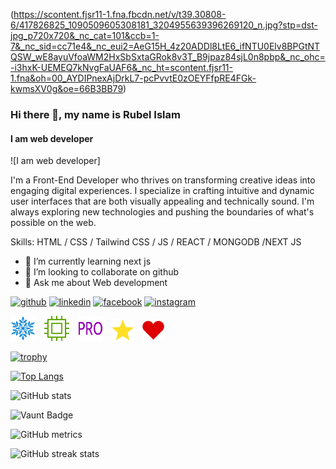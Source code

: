 (https://scontent.fjsr11-1.fna.fbcdn.net/v/t39.30808-6/417826825_1090509605308181_3204955639396269120_n.jpg?stp=dst-jpg_p720x720&_nc_cat=101&ccb=1-7&_nc_sid=cc71e4&_nc_eui2=AeG15H_4z20ADDl8LtE6_ifNTU0Elv8BPGtNTQSW_wE8ayuVfoaWM2HxSbSxtaGRok8v3T_B9jpaz84sjL0n8pbp&_nc_ohc=-i3hxK-UEMEQ7kNvgFaUAF6&_nc_ht=scontent.fjsr11-1.fna&oh=00_AYDIPnexAjDrkL7-pcPvvtE0zOEYFfpRE4FGk-kwmsXV0g&oe=66B3BB79)
### Hi there 👋, my name is Rubel Islam
#### I am web developer
![I am web developer]

I'm a Front-End Developer who thrives on transforming creative ideas into engaging digital experiences. I specialize in crafting intuitive and dynamic user interfaces that are both visually appealing and technically sound. I'm always exploring new technologies and pushing the boundaries of what's possible on the web.

Skills: HTML / CSS / Tailwind CSS / JS / REACT / MONGODB /NEXT JS 

- 🌱 I’m currently learning next js 
- 👯 I’m looking to collaborate on github 
- 💬 Ask me about Web development 


[<img src='https://cdn.jsdelivr.net/npm/simple-icons@3.0.1/icons/github.svg' alt='github' height='40'>](https://github.com/rubel04)  [<img src='https://cdn.jsdelivr.net/npm/simple-icons@3.0.1/icons/linkedin.svg' alt='linkedin' height='40'>](https://www.linkedin.com/in/rubel-islam-bbb2a5317/)  [<img src='https://cdn.jsdelivr.net/npm/simple-icons@3.0.1/icons/facebook.svg' alt='facebook' height='40'>](https://www.facebook.com/rubelislam04)  [<img src='https://cdn.jsdelivr.net/npm/simple-icons@3.0.1/icons/instagram.svg' alt='instagram' height='40'>](https://www.instagram.com/rubelislam04/)  

<a href='https://archiveprogram.github.com/'><img src='https://raw.githubusercontent.com/acervenky/animated-github-badges/master/assets/acbadge.gif' width='40' height='40'></a> <a href='https://docs.github.com/en/developers'><img src='https://raw.githubusercontent.com/acervenky/animated-github-badges/master/assets/devbadge.gif' width='40' height='40'></a> <a href='https://github.com/pricing'><img src='https://raw.githubusercontent.com/acervenky/animated-github-badges/master/assets/pro.gif' width='40' height='40'></a> <a href='https://stars.github.com/'><img src='https://raw.githubusercontent.com/acervenky/animated-github-badges/master/assets/starbadge.gif' width='35' height='35'></a> <a href='https://docs.github.com/en/github/supporting-the-open-source-community-with-github-sponsors'><img src='https://raw.githubusercontent.com/acervenky/animated-github-badges/master/assets/sponsorbadge.gif' width='35' height='35'></a> 

[![trophy](https://github-profile-trophy.vercel.app/?username=rubel04)](https://github.com/ryo-ma/github-profile-trophy)

[![Top Langs](https://github-readme-stats.vercel.app/api/top-langs/?username=rubel04)](https://github.com/anuraghazra/github-readme-stats)

![GitHub stats](https://github-readme-stats.vercel.app/api?username=rubel04&show_icons=true&count_private=true)  

![Vaunt Badge](https://api.vaunt.dev/v1/github/entities/rubel04/contributions?format=svg&private=true)  

![GitHub metrics](https://metrics.lecoq.io/rubel04)  

![GitHub streak stats](https://streak-stats.demolab.com/?user=rubel04)  


